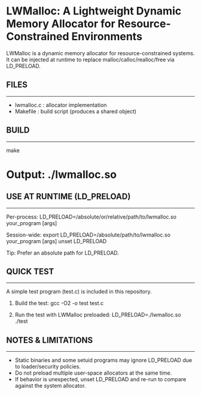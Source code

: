 # LWMalloc: A Lightweight Dynamic Memory Allocator for Resource-Constrained Environments
LWMalloc is a dynamic memory allocator for resource-constrained systems. It can be injected at runtime to replace malloc/calloc/realloc/free via LD_PRELOAD.

## FILES
----------------------------------------------------------------------
- lwmalloc.c : allocator implementation
- Makefile   : build script (produces a shared object)

## BUILD
----------------------------------------------------------------------
make
# Output: ./lwmalloc.so

## USE AT RUNTIME (LD_PRELOAD)
----------------------------------------------------------------------
Per-process:
LD_PRELOAD=/absolute/or/relative/path/to/lwmalloc.so your_program [args]

Session-wide:
export LD_PRELOAD=/absolute/path/to/lwmalloc.so
your_program [args]
unset LD_PRELOAD

Tip: Prefer an absolute path for LD_PRELOAD.

## QUICK TEST
----------------------------------------------------------------------
A simple test program (test.c) is included in this repository.

1) Build the test:
gcc -O2 -o test test.c

2) Run the test with LWMalloc preloaded:
LD_PRELOAD=./lwmalloc.so ./test

## NOTES & LIMITATIONS
----------------------------------------------------------------------
- Static binaries and some setuid programs may ignore LD_PRELOAD due to loader/security policies.
- Do not preload multiple user-space allocators at the same time.
- If behavior is unexpected, unset LD_PRELOAD and re-run to compare against the system allocator.
